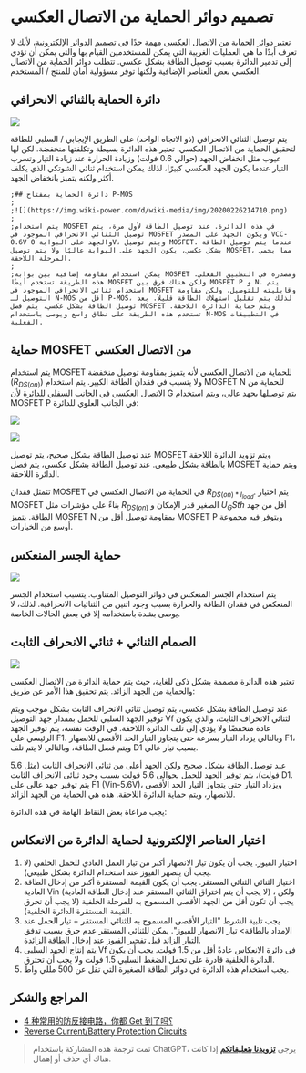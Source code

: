 # تصميم دوائر الحماية من الاتصال العكسي

تعتبر دوائر الحماية من الاتصال العكسي مهمة جدًا في تصميم الدوائر الإلكترونية، لأنك لا تعرف أبدًا ما هي العمليات الغريبة التي يمكن للمستخدمين القيام بها والتي يمكن أن تؤدي إلى تدمير الدائرة بسبب توصيل الطاقة بشكل عكسي. تتطلب دوائر الحماية من الاتصال العكسي بعض العناصر الإضافية ولكنها توفر مسؤولية أمان للمنتج / المستخدم.

## دائرة الحماية بالثنائي الانحرافي

![](https://img.wiki-power.com/d/wiki-media/img/20211201155111.png)

يتم توصيل الثنائي الانحرافي (ذو الاتجاه الواحد) على الطريق الإيجابي / السلبي للطاقة لتحقيق الحماية من الاتصال العكسي. تعتبر هذه الدائرة بسيطة وتكلفتها منخفضة. لكن لها عيوب مثل انخفاض الجهد (حوالي 0.6 فولت) وزيادة الحرارة عند زيادة التيار وتسرب التيار عندما يكون الجهد العكسي كبيرًا، لذلك يمكن استخدام ثنائي الشوتكي الذي يكلف أكثر ولكنه يتميز بانخفاض الجهد.

```
;## دائرة الحماية بمفتاح P-MOS
;
;![](https://img.wiki-power.com/d/wiki-media/img/20200226214710.png)
;
;يتم استخدام MOSFET في هذه الدائرة. عند توصيل الطاقة لأول مرة، يتم توصيل الثنائي الانحرافي الموجود في MOSFET ويكون الجهد على المصدر VCC-0.6V والجهد على البوابة 0V، ويتم توصيل MOSFET. عندما يتم توصيل الطاقة بشكل عكسي، يكون الجهد على البوابة عاليًا ولا يتم توصيل MOSFET، مما يحمي المرحلة اللاحقة.
;
;يمكن استخدام مقاومة إضافية بين بوابة MOSFET ومصدره في التطبيق الفعلي. هذه الطريقة تستخدم أيضًا MOSFET ولكن هناك فرق بين MOSFET P و N. يتم استخدام ثنائي الانحرافي الموجود في MOSFET وقابليته للتوصيل، ولكن مقاومة التوصيل لـ N-MOS أقل من P-MOS، لذلك يتم تقليل استهلاك الطاقة قليلاً. بعد توصيل الطاقة بشكل عكسي، يتم فصل MOSFET ويتم حماية الدائرة اللاحقة. تستخدم هذه الطريقة على نطاق واسع ويوصى باستخدام N-MOS في التطبيقات الفعلية.
```

## حماية MOSFET من الاتصال العكسي

يتم استخدام MOSFET للحماية من الاتصال العكسي لأنه يتميز بمقاومة توصيل منخفضة ($R_{DS(on)}$) ولا يتسبب في فقدان الطاقة الكبير. يتم استخدام MOSFET N للحماية من الاتصال العكسي في الجانب السفلي للدائرة لأن G يتم توصيلها بجهد عالي، ويتم استخدام MOSFET P في الجانب العلوي للدائرة:

![](https://img.wiki-power.com/d/wiki-media/img/20211201152709.png)

![](https://img.wiki-power.com/d/wiki-media/img/20211201152720.png)

عند توصيل الطاقة بشكل صحيح، يتم توصيل MOSFET ويتم تزويد الدائرة اللاحقة بالطاقة بشكل طبيعي. عند توصيل الطاقة بشكل عكسي، يتم فصل MOSFET ويتم حماية الدائرة اللاحقة.

تتمثل فقدان MOSFET في الحماية من الاتصال العكسي في $R_{DS(on) * I_{load}}$. يتم اختيار MOSFET بناءً على مؤشرات مثل $R_{DS(on)}$ الصغير قدر الإمكان و $U_GS{th}$ أقل من جهد الطاقة. يتميز MOSFET N بمقاومة توصيل أقل من MOSFET P ويتوفر فيه مجموعة أوسع من الخيارات.

## حماية الجسر المنعكس

![](https://img.wiki-power.com/d/wiki-media/img/20200226220430.png)

يتم استخدام الجسر المنعكس في دوائر التوصيل المتناوب. يتسبب استخدام الجسر المنعكس في فقدان الطاقة والحرارة بسبب وجود اثنين من الثنائيات الانحرافية. لذلك، لا يوصى بشدة باستخدامه إلا في بعض الحالات الخاصة.

## الصمام الثنائي + ثنائي الانحراف الثابت

![](https://img.wiki-power.com/d/wiki-media/img/20200226220653.png)

تعتبر هذه الدائرة مصممة بشكل ذكي للغاية، حيث يتم حماية الدائرة من الاتصال العكسي والحماية من الجهد الزائد. يتم تحقيق هذا الأمر عن طريق:

عند توصيل الطاقة بشكل عكسي، يتم توصيل ثنائي الانحراف الثابت بشكل موجب ويتم توفير الجهد السلبي للحمل بمقدار جهد التوصيل Vf لثنائي الانحراف الثابت، والذي يكون عادة منخفضًا ولا يؤدي إلى تلف الدائرة اللاحقة. في الوقت نفسه، يتم توفير الجهد الرئيسي على F1، وبالتالي يزداد التيار بسرعة حتى يتجاوز التيار الحد الأقصى للانصهار F1، ويتم فصل الطاقة، وبالتالي لا يتم تلف D1 بسبب تيار عالي.

عند توصيل الطاقة بشكل صحيح ولكن الجهد أعلى من ثنائي الانحراف الثابت (مثل 5.6 فولت)، يتم توفير الجهد للحمل بحوالي 5.6 فولت بسبب وجود ثنائي الانحراف الثابت D1. يتم توفير جهد عالي على F1 (Vin-5.6V)، ويزداد التيار حتى يتجاوز التيار الحد الأقصى للانصهار، ويتم حماية الدائرة اللاحقة. هذه هي الحماية من الجهد الزائد.

يجب مراعاة بعض النقاط الهامة في هذه الدائرة:

## اختيار العناصر الإلكترونية لحماية الدائرة من الانعكاس

1. اختيار الفيوز. يجب أن يكون تيار الانصهار أكبر من تيار العمل العادي للحمل الخلفي (لا يجب أن ينصهر الفيوز عند استخدام الدائرة بشكل طبيعي).
2. اختيار الثنائي الثنائي المستقر. يجب أن يكون القيمة المستقرة أكبر من إدخال الطاقة العادية Vin (لا يجب أن يتم اختراق الثنائي المستقر عند إدخال الطاقة العادية) ، ولكن يجب أن تكون أقل من الجهد الأقصى المسموح به للمرحلة الخلفية (لا يجب أن تحرق القيمة المستقرة الدائرة الخلفية).
3. يجب تلبية الشرط "التيار الأقصى المسموح به للثنائي المستقر + تيار الحمل عند الإمداد بالطاقة> تيار الانصهار للفيوز". يمكن للثنائي المستقر عدم حرق بسبب تدفق التيار الزائد قبل تفجير الفيوز عند إدخال الطاقة الزائدة.
4. يتم إنتاج الجهد السلبي Vf في دائرة الانعكاس عادةً أقل من 1.5 فولت. يجب أن يكون الدائرة الخلفية قادرة على تحمل الضغط السلبي 1.5 فولت ولا يجب أن تحترق.
5. يجب استخدام هذه الدائرة في دوائر الطاقة الصغيرة التي تقل عن 500 مللي واط.

## المراجع والشكر

- [4 种常用的防反接电路，你都 Get 到了吗؟](https://mp.weixin.qq.com/s?__biz=MzI4NTQ4NTA3NA==&mid=2247488589&idx=1&sn=74aa6b74d214ac69729d64b525740f80&chksm=ebea2530dc9dac26a8e74a9f100e8a809d784ad25e6b21c0c546f56d09ba8ba8dca17549e0f6&mpshare=1&scene=1&srcid=0226oplrUSzm6gc9CByvmgA8&sharer_sharetime=1582713417799&sharer_shareid=57baeb2b96d0cff9b17ac2c15b36602b&key=41c07c1199c0727c4030cc712f41de6d8a0e4db2516999aaa98854f2019a9adfe9a6e2f89a840d15c3ae1c3560f741b592f9b412994ae690bb777310a2b497bfa438831d7bf2da52fc89cc19bbc0d467&ascene=1&uin=MTk5MDUwOTA0Mg%3D%3D&devicetype=Windows+10&version=62080079&lang=zh_CN&exportkey=Azacss9x1N9t3FWOKDTbFKA%3D&pass_ticket=%2B%2Fs5mqUBkUbYMJV1cZ6LLdT4rpwnoGiQAvz1QyQpMhfrKWb9GbpDgnop6Filiqkd)
- [Reverse Current/Battery Protection Circuits](https://www.ti.com/lit/an/slva139/slva139.pdf?ts=1638334707859)

> تمت ترجمة هذه المشاركة باستخدام ChatGPT، يرجى [**تزويدنا بتعليقاتكم**](https://github.com/linyuxuanlin/Wiki_MkDocs/issues/new) إذا كانت هناك أي حذف أو إهمال.